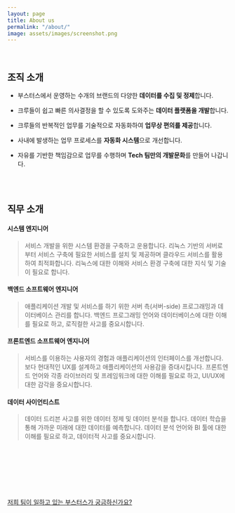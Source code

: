 ```yaml
---
layout: page
title: About us
permalink: "/about/"
image: assets/images/screenshot.png
---
```


&nbsp;

## 조직 소개

* 부스터스에서 운영하는 수개의 브랜드의 다양한 **데이터를 수집 및 정제**합니다.

* 크루들이 쉽고 빠른 의사결정을 할 수 있도록 도와주는 **데이터 플랫폼을 개발**합니다.

* 크루들의 반복적인 업무를 기술적으로 자동화하여 **업무상 편의를 제공**합니다.

* 사내에 발생하는 업무 프로세스를 **자동화 시스템**으로 개선합니다.

* 자유를 기반한 책임감으로 업무를 수행하며 **Tech 팀만의 개발문화**를 만들어 나갑니다.

<br>
&nbsp;
<br>

## 직무 소개
#### 시스템 엔지니어

> 서비스 개발을 위한 시스템 환경을 구축하고 운용합니다. 리눅스 기반의 서버로부터 서비스 구축에 필요한 서비스를 설치 및 제공하며 클라우드 서비스를 활용하여 최적화합니다. 리눅스에 대한 이해와 서비스 환경 구축에 대한 지식 및 기술이 필요로 합니다.

#### 백엔드 소프트웨어 엔지니어

> 애플리케이션 개발 및 서비스를 하기 위한 서버 측(서버-side) 프로그래밍과 데이터베이스 관리를 합니다. 백엔드 프로그래밍 언어와 데이터베이스에 대한 이해를 필요로 하고, 로직컬한 사고를 중요시합니다.

#### 프론트엔드 소프트웨어 엔지니어

> 서비스를 이용하는 사용자의 경험과 애플리케이션의 인터페이스를 개선합니다. 보다 현대적인 UX를 설계하고 애플리케이션의 사용감을 증대시킵니다. 프론트엔드 언어와 각종 라이브러리 및 프레임워크에 대한 이해를 필요로 하고, UI/UX에 대한 감각을 중요시합니다.

#### 데이터 사이언티스트
> 데이터 드리븐 사고를 위한 데이터 정제 및 데이터 분석을 합니다. 데이터 학습을 통해 가까운 미래에 대한 데이터를 예측합니다. 데이터 분석 언어와 BI 툴에 대한 이해를 필요로 하고, 데이터적 사고를 중요시합니다.

<br>
<br>
<br>
&nbsp;
&nbsp;
<br>
<br>
<br>

[저희 팀이 일하고 있는 부스터스가 궁금하신가요?](https://boosters.kr/)

<br>
<br>
<br>